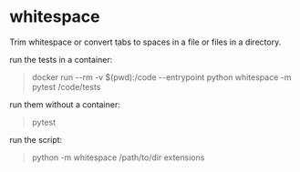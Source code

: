 # whitespace
Trim whitespace or convert tabs to spaces in a file or files in a directory.

run the tests in a container:
> docker run --rm -v $(pwd):/code --entrypoint python whitespace -m pytest /code/tests

run them without a container:
> pytest

run the script:
> python -m whitespace /path/to/dir extensions
